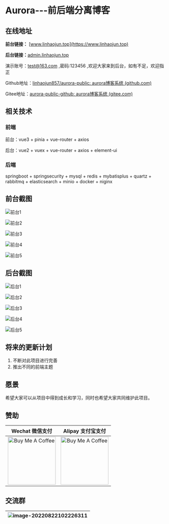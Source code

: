 

# Aurora---前后端分离博客

## 在线地址

**前台链接：** [www.linhaojun.top](https://www.linhaojun.top)

**后台链接：**[admin.linhaojun.top](https://admin.linhaojun.top)

演示账号：test@163.com ,密码:123456 ,欢迎大家来到后台，如有不足，欢迎指正

Github地址：[linhaojun857/aurora-public: aurora博客系统 (github.com)](https://github.com/linhaojun857/aurora-public)

Gitee地址：[aurora-public-github: aurora博客系统 (gitee.com)](https://gitee.com/linhaojun/aurora-public-github)

## 相关技术

### 前端

前台：vue3 + pinia + vue-router + axios

后台：vue2 + vuex + vue-router + axios + element-ui 

### 后端

springboot + springsecurity + mysql + redis + mybatisplus + quartz + rabbitmq + elasticsearch + minio + docker + niginx

## 前台截图

![前台1](https://linhaojunblog-resource.oss-cn-hangzhou.aliyuncs.com/photos/7232dc518bfed9755c6266fdf5243e0d.png)

![前台2](https://linhaojunblog-resource.oss-cn-hangzhou.aliyuncs.com/photos/4d5d41fe49c2a42d6d756bde6a09d86c.png)

![前台3](https://linhaojunblog-resource.oss-cn-hangzhou.aliyuncs.com/photos/5e50616e20e1c9a9ea24bcb9cd25f428.png)

![前台4](https://linhaojunblog-resource.oss-cn-hangzhou.aliyuncs.com/photos/368d2b5787db9151286e079126e9f0bb.png)

![前台5](https://linhaojunblog-resource.oss-cn-hangzhou.aliyuncs.com/photos/a9db098405ead1bef9536a49187eef73.png)

## 后台截图

![后台1](https://linhaojunblog-resource.oss-cn-hangzhou.aliyuncs.com/photos/613edc1e2be6d21594add5a7549e1b16.png)

![后台2](https://linhaojunblog-resource.oss-cn-hangzhou.aliyuncs.com/photos/4b81eb41719d80c755e3ba39681aeff6.png)

![后台3](https://linhaojunblog-resource.oss-cn-hangzhou.aliyuncs.com/photos/d927b064ef199cabc9deb66b912d6e8d.png)

![后台4](https://linhaojunblog-resource.oss-cn-hangzhou.aliyuncs.com/photos/ea9a83ef3c79ca77587752205af0283a.png)

![后台5](https://linhaojunblog-resource.oss-cn-hangzhou.aliyuncs.com/photos/13ad9fc5299c095841101c9f24a06b9b.png)

## 将来的更新计划

1. 不断对此项目进行完善
2. 推出不同的前端主题

## 愿景

希望大家可以从项目中得到成长和学习，同时也希望大家共同维护此项目。

## 赞助

|                       Wechat 微信支付                        |                      Alipay 支付宝支付                       |
| :----------------------------------------------------------: | :----------------------------------------------------------: |
| <img src="https://linhaojunblog-resource.oss-cn-hangzhou.aliyuncs.com/articles/ed47edae605f74306f751c6fba9f14bd.png" alt="Buy Me A Coffee" width="150"> | <img src="https://linhaojunblog-resource.oss-cn-hangzhou.aliyuncs.com/articles/da4c6d8c13f66a8dd6716ddb48d73299.jpg" alt="Buy Me A Coffee" width="150"> |

## 交流群

| ![image-20220822102226311](https://linhaojunblog-resource.oss-cn-hangzhou.aliyuncs.com/img/image-20220822102226311.png) |
| ------------------------------------------------------------ |



